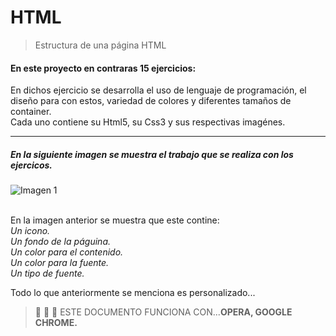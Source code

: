 # HTML
> Estructura de una página HTML </p>

#### En este proyecto en contraras 15 ejercicios:
En dichos ejercicio se desarrolla el uso de lenguaje de programación, el diseño para con estos, 
variedad de colores y diferentes tamaños de container. </br> 
Cada uno contiene su Html5, su Css3 y sus respectivas imagénes.</p>

____________________________________________________________________________________________________

##### En la siguiente imagen se muestra el trabajo que se realiza con los ejercicos. </br>
![Imagen 1](https://lh3.googleusercontent.com/c0Q3cnSkJo1AZbvKSyWKWdG544TWP2JPiUWAi4ijLTaE0wNwMst0zclWEWcL9EqbUeltDbUT3A2cuTlDSPIDGZsVPqIgVArn2-H_VdmiC3qJCVM8BKiV5s9UwErjwz6aRqNiRDldnnPa6NMtDX9D-cUuOaNuWAiht9Q9eW-gxiHW4m0T7rbKqUAiNNvuTXt0NLTqYVYL-M3GZH5DeoxSFR98DelaZwdH3g6Gd0iJrnw9BWJz6Uz0UhtowYXbv4CuIaxQ1zipK4YbisEG2DithtZ-sOzthn6cNiRo3vsVDa2Ic0T06KAfT2qynJKDZi2_LOxycw-8e-aLZtX0mb41csHh8p0Xm_fnPMc2nyPuDyCL3haNz8L5xVLDafHWKkAarPpD6ERq2lLL2Vr-u5Nw-J3JNEshsP0ZgL7nS15w3eIA785LECE2FVw4Xmc9ex3MKUnwVcdppW6nH4NX-2r7188_C3BYXyNoeGSTbVw21HA_wSHDXVsarsFkLgIf81zSPXoofUaMbBEYg_YsXGmQfNz2XE-ns-yN-S3qYbryFU80rGjtfHn8e2qpsHI8QBjeuUBmWEj1-FjU8GHcs0m5kT7DoNAJdNDpJStPHqSXa8Y5eCd6UIWdje55j2d0ZK2V6OO2_IcJNAx2DRABjEv6G5v-hrepM9W35NdX6jMp0acrVDkBRgopATvcYSUuPvMey6U_cDpBOii-t4MzgiegB0fQ7mJknTtKzSb99z8UwqrHxKyArARGnGvy5W0-jgPux0z9h1yovVkxaZquBfbEShGRbVDRlbUvYwYx-KUEnfWgN5MBbWFAjnQnmwrD_r8IlTQf=w1147-h627-no?authuser=0)
<p> </p>

<br> En la imagen anterior se muestra que este contine:</br>
*Un icono.* </br>
*Un fondo de la páguina.*</br>
*Un color para el contenido.*</br>
*Un color para la fuente.*</br>
*Un tipo de fuente.*</p>
Todo lo que anteriormente se menciona es personalizado...
<p> </p>

> :memo: :memo: :memo: ESTE DOCUMENTO FUNCIONA CON...**OPERA, GOOGLE CHROME.**
